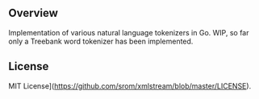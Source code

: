 ## Overview

Implementation of various natural language tokenizers in Go.
WIP, so far only a Treebank word tokenizer has been implemented.

## License

MIT License](https://github.com/srom/xmlstream/blob/master/LICENSE).
